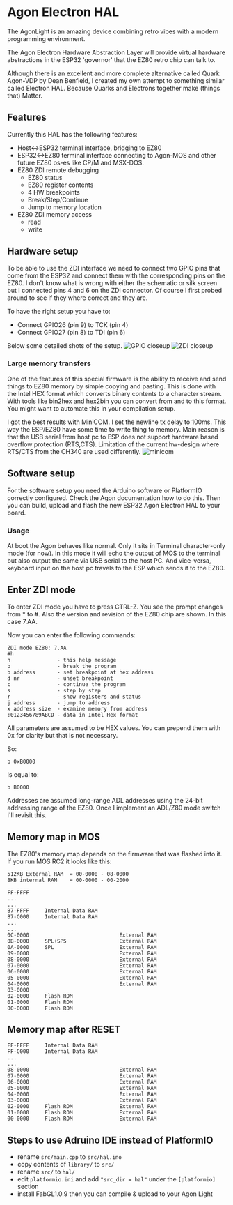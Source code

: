# Agon Electron HAL
The AgonLight is an amazing device combining retro vibes with a modern programming environment.

The Agon Electron Hardware Abstraction Layer will provide virtual hardware abstractions in the ESP32 'governor' that the EZ80 retro chip can talk to.

Although there is an excellent and more complete alternative called Quark Agon-VDP by Dean Benfield, I created my own attempt to something similar called Electron HAL. Because Quarks and Electrons together make (things that) Matter.

## Features
Currently this HAL has the following features:
- Host<->ESP32 terminal interface, bridging to EZ80
- ESP32<->EZ80 terminal interface connecting to Agon-MOS and other future EZ80 os-es like CP/M and MSX-DOS.
- EZ80 ZDI remote debugging
    - EZ80 status
    - EZ80 register contents
    - 4 HW breakpoints
    - Break/Step/Continue
    - Jump to memory location
- EZ80 ZDI memory access
    - read
    - write

## Hardware setup
To be able to use the ZDI interface we need to connect two GPIO pins that come from the ESP32 and connect them with the corresponding pins on the EZ80. I don't know what is wrong with either the schematic or silk screen but I connected pins 4 and 6 on the ZDI connector. Of course I first probed around to see if they where correct and they are.

To have the right setup you have to:
- Connect GPIO26 (pin 9) to TCK (pin 4)
- Connect GPIO27 (pin 8) to TDI (pin 6)

Below some detailed shots of the setup.
![GPIO closeup](doc/IMG_0785.jpeg)
![ZDI closeup](doc/IMG_0786.jpeg)

### Large memory transfers
One of the features of this special firmware is the ability to receive and send things to EZ80 memory by simple copying and pasting. This is done with the Intel HEX format which converts binary contents to a character stream. With tools like bin2hex and hex2bin you can convert from and to this format. You might want to automate this in your compilation setup. 

I got the best results with MiniCOM. I set the newline tx delay to 100ms. This way the ESP/EZ80 have some time to write thing to memory. Main reason is that the USB serial from host pc to ESP does not support hardware based overflow protection (RTS,CTS). Limitation of the current hw-design where RTS/CTS from the CH340 are used differently.
![minicom](doc/minicom.jpg)

## Software setup
For the software setup you need the Arduino software or PlatformIO correctly configured. Check the Agon documentation how to do this. Then you can build, upload and flash the new ESP32 Agon Electron HAL to your board.

### Usage
At boot the Agon behaves like normal. Only it sits in Terminal character-only mode (for now). In this mode it will echo the output of MOS to the terminal but also output the same via USB serial to the host PC. And vice-versa, keyboard input on the host pc travels to the ESP which sends it to the EZ80.

## Enter ZDI mode
To enter ZDI mode you have to press CTRL-Z. You see the prompt changes from * to #. Also the version and revision of the EZ80 chip are shown. In this case 7.AA.

Now you can enter the following commands:
```
ZDI mode EZ80: 7.AA
#h
h               - this help message
b               - break the program
b address       - set breakpoint at hex address
d nr            - unset breakpoint
c               - continue the program
s               - step by step
r               - show registers and status
j address       - jump to address
x address size  - examine memory from address
:0123456789ABCD - data in Intel Hex format
```

All parameters are assumed to be HEX values. You can prepend them with 0x for clarity but that is not necessary.

So:
```
b 0xB0000
```
Is equal to:
```
b B0000
```

Addresses are assumed long-range ADL addresses using the 24-bit addressing range of the EZ80. Once I implement an ADL/Z80 mode switch I'll revisit this.

## Memory map in MOS
The EZ80's memory map depends on the firmware that was flashed into it. If you run MOS RC2 it looks like this:
```
512KB External RAM  = 00-0000 - 08-0000
8KB internal RAM    = 00-0000 - 00-2000

FF-FFFF
...
...
B7-FFFF		Internal Data RAM
B7-C000		Internal Data RAM
...
...
0C-0000		                        External RAM
0B-0000		SPL+SPS                 External RAM
0A-0000		SPL                     External RAM
09-0000		                        External RAM
08-0000		                        External RAM
07-0000		                        External RAM
06-0000		                        External RAM
05-0000		                        External RAM
04-0000		                        External RAM
03-0000
02-0000     Flash ROM
01-0000     Flash ROM
00-0000		Flash ROM
```

## Memory map after RESET
```
FF-FFFF		Internal Data RAM
FF-C000		Internal Data RAM
...
...
08-0000		                        External RAM
07-0000		                        External RAM
06-0000		                        External RAM
05-0000		                        External RAM
04-0000		                        External RAM
03-0000                             External RAM
02-0000     Flash ROM               External RAM
01-0000     Flash ROM               External RAM
00-0000		Flash ROM               External RAM
```

## Steps to use Adruino IDE instead of PlatformIO
* rename `src/main.cpp` to `src/hal.ino`
* copy contents of `library/` to `src/`
* rename `src/` to `hal/`
* edit `platformio.ini` and add `"src_dir = hal"` under the `[platformio]` section
* install FabGL1.0.9
then you can compile & upload to your Agon Light

